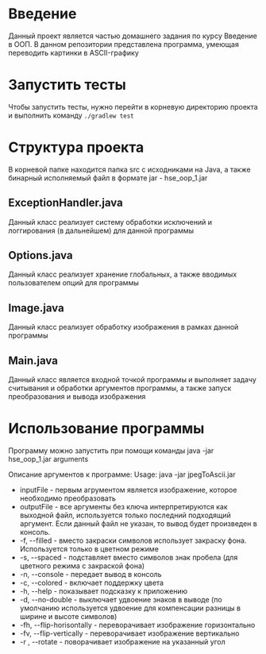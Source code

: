 # Введение
Данный проект является частью домашнего задания по курсу Введение в ООП.
В данном репозитории представлена программа, умеющая переводить картинки в ASCII-графику

# Запустить тесты
Чтобы запустить тесты, нужно перейти в корневую директорию проекта и выполнить команду `./gradlew test`

# Структура проекта
В корневой папке находится папка src с исходниками на Java, а также бинарный исполняемый файл в формате jar - hse_oop_1.jar

## ExceptionHandler.java
Данный класс реализует систему обработки исключений и логгирования (в дальнейшем) для данной программы

## Options.java 
Данный класс реализует хранение глобальных, а также вводимых пользователем опций для программы

## Image.java
Данный класс реализует обработку изображения в рамках данной программы

## Main.java
Данный класс является входной точкой программы и выполняет задачу считывания и обработки аргументов программы, а также запуск преобразования и вывода изображения

# Использование программы
Программу можно запустить при помощи команды java -jar hse_oop_1.jar arguments

Описание аргументов к программе:
Usage: java -jar jpegToAscii.jar
 - inputFile - первым агрументом является изображение, которое необходимо преобразовать
 - outputFile - все аргументы без ключа интерпретируются как выходной файл, используется только последний подходящий аргумент. Если данный файл не указан, то вывод будет произведен в консоль.
 - -f, --filled  - вместо закраски символов использует закраску фона. Используется только в цветном режиме
 - -s, --spaced  - подставляет вместо символов знак пробела (для цветного режима с закраской фона)
 - -n, --console - передает вывод в консоль
 - -c, --colored - включает поддержку цвета
 - -h, --help    - показывает подсказку к приложению
 - -d, --no-double    - выключает удвоение знаков в выводе (по умолчанию используется удвоение для компенсации разницы в ширине и высоте символов)
 - -fh, --flip-horisontally - переворачивает изображение горизонтально
 - -fv, --flip-vertically - переворачивает изображение вертикально
 - -r <angle>, --rotate <angle> - поворачивает изображение на указанный угол